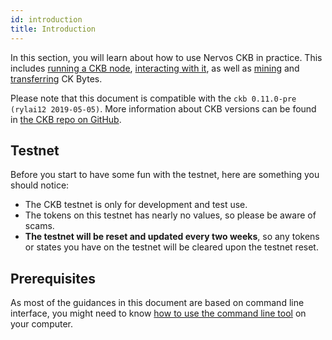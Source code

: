 ```yaml
---
id: introduction
title: Introduction
---
```


In this section, you will learn about how to use Nervos CKB in practice. This includes [running a CKB node](run-node), [interacting with it](interact), as well as [mining](mine) and [transferring](transfer) CK Bytes.
<!-- Todo: change the version here -->

Please note that this document is compatible with the `ckb 0.11.0-pre (rylai12 2019-05-05)`. More information about CKB versions can be found in [the CKB repo on GitHub](https://github.com/nervosnetwork/ckb).

## Testnet


Before you start to have some fun with the testnet, here are something you should notice:
* The CKB testnet is only for development and test use.
* The tokens on this testnet has nearly no values, so please be aware of scams.
* **The testnet will be reset and updated every two weeks**, so any tokens or states you have on the testnet will be cleared upon the testnet reset.

## Prerequisites
As most of the guidances in this document are based on command line interface, you might need to know [how to use the command line tool](https://www.google.com/search?q=learn+command+line) on your computer.

